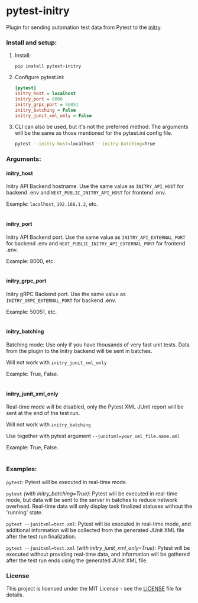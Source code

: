 # pytest-initry

Plugin for sending automation test data from Pytest to the [initry](https://github.com/initry/initry).

### Install and setup:

1. Install:
   ```
   pip install pytest-initry
   ```
2. Configure pytest.ini:
    ```ini
    [pytest]
    initry_host = localhost
    initry_port = 8000
    initry_grpc_port = 50051
    initry_batching = False
    initry_junit_xml_only = False
    ```
3. CLI can also be used, but it's not the preferred method. The arguments will be the same as those mentioned for the pytest.ini config file.
    ```bash
    pytest --initry-host=localhost --initry-batching=True
    ```
   
### Arguments:
#### initry_host
Initry API Backend hostname. Use the same value as `INITRY_API_HOST` for backend .env and `NEXT_PUBLIC_INITRY_API_HOST` for frontend .env.

Example: `localhost`, `192.168.1.2`, etc.
<br><br>

#### initry_port
Initry API Backend port. Use the same value as `INITRY_API_EXTERNAL_PORT` for backend .env and `NEXT_PUBLIC_INITRY_API_EXTERNAL_PORT` for frontend .env.

Example: 8000, etc.
<br><br>

#### initry_grpc_port
Initry gRPC Backend port. Use the same value as `INITRY_GRPC_EXTERNAL_PORT` for backend .env.

Example: 50051, etc.
<br><br>

#### initry_batching
Batching mode: Use only if you have thousands of very fast unit tests. Data from the plugin to the Initry backend will be sent in batches.

Will not work with `initry_junit_xml_only`

Example: True, False.
<br><br>

#### initry_junit_xml_only
Real-time mode will be disabled, only the Pytest XML JUnit report will be sent at the end of the test run.

Will not work with `initry_batching`

Use together with pytest argument `--junitxml=your_xml_file.name.xml`

Example: True, False.
<br><br>

### Examples:

`pytest`: Pytest will be executed in real-time mode.

`pytest` *(with initry_batching=True)*: Pytest will be executed in real-time mode, but data will be sent to the server in batches to reduce network overhead. Real-time data will only display task finalized statuses without the 'running' state.

`pytest --junitxml=test.xml`: Pytest will be executed in real-time mode, and additional information will be collected from the generated JUnit XML file after the test run finalization.

`pytest --junitxml=test.xml` *(with initry_junit_xml_only=True)*:  Pytest will be executed without providing real-time data, and information will be gathered after the test run ends using the generated JUnit XML file.



### License
This project is licensed under the MIT License - see the [LICENSE](LICENSE) file for details.
